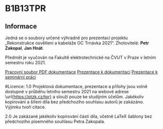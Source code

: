 # B1B13TPR
## Informace

Jedná se o soubory určené výhradně pro prezentaci projektu „Rekonstrukce osvětlení a kabeláže OC Trnávka 2021“.
Zhotovitelé: **Petr Zakopal**, **Jan Hnát**.

Předmět je vyučován na Fakultě elektrotechnické na ČVUT v Praze v letním semestru roku 2021.

[Pracovní soubor PDF dokumentace](/source/tpr.pdf)
[Prezentace k dokumentaci](/source/files/prezentace.pptx)
[Prezentace k seminární práci](/source/files/prezentace_sem.pptx)


#Licence:
1.0 Projektová dokumentace, prezentace a přílohy jsou volně dostupné v průběhu  letního semestru 2021 na webové adrese \url{https://ptzk.cz/tpr} a slouží pouze ke studijním účelům. Jakékoliv kopírování a šíření díla bez předchozího souhlasu autorů je zakázáno. Výjimku tvoří citace.

2.0 Je zakázané jakékoliv kopírování části díla, včetně LaTeX šablony bez předchozího písemného souhlasu Petra Zakopala.
